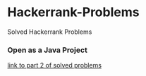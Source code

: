 # Hackerrank-Problems
Solved Hackerrank Problems

<h3>Open as a Java Project</h3>
  <a href="https://github.com/Satyam175/Hackerrank-Problems-2">link to part 2 of solved problems</a>
